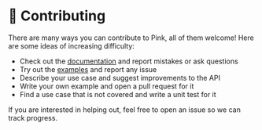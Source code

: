 # 👷 Contributing

There are many ways you can contribute to Pink, all of them welcome! Here are some ideas of increasing difficulty:

- Check out the [documentation](https://scaron.info/doc/palimpsest/) and report mistakes or ask questions
- Try out the [examples](https://github.com/stephane-caron/palimpsest/examples) and report any issue
- Describe your use case and suggest improvements to the API
- Write your own example and open a pull request for it
- Find a use case that is not covered and write a unit test for it

If you are interested in helping out, feel free to open an issue so we can track progress.
